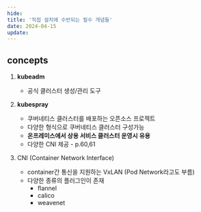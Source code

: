 ```yaml
---
hide:
title: '직접 설치에 수반되는 필수 개념들'
date: 2024-04-15
update:
---
```


## concepts

1. **kubeadm**

   - 공식 클러스터 생성/관리 도구

2. **kubespray**

   - 쿠버네티스 클러스터를 배포하는 오픈소스 프로젝트
   - 다양한 형식으로 쿠버네티스 클러스터 구성가능
   - **온프레미스에서 상용 서비스 클러스터 운영시 유용**
   - 다양한 CNI 제공 - p.60,61

3. CNI (Container Network Interface)

   - container간 통신을 지원하는 VxLAN (Pod Network라고도 부름)
   - 다양한 종류의 플러그인이 존재
     - flannel
     - calico
     - weavenet
